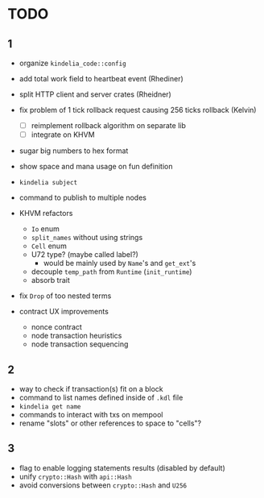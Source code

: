 # TODO

## 1

- organize `kindelia_code::config`

- add total work field to heartbeat event (Rhediner)

- split HTTP client and server crates (Rheidner)

- fix problem of 1 tick rollback request causing 256 ticks rollback (Kelvin)
  - [ ] reimplement rollback algorithm on separate lib
  - [ ] integrate on KHVM

- sugar big numbers to hex format
- show space and mana usage on fun definition

- `kindelia subject`
- command to publish to multiple nodes

- KHVM refactors
  - `Io` enum
  - `split_names` without using strings
  - `Cell` enum
  - U72 type? (maybe called label?)
    - would be mainly used by `Name`'s and `get_ext`'s
  - decouple `temp_path` from `Runtime` (`init_runtime`)
  - absorb trait
 
- fix `Drop` of too nested terms

- contract UX improvements
  - nonce contract
  - node transaction heuristics
  - node transaction sequencing

## 2

- way to check if transaction(s) fit on a block
- command to list names defined inside of `.kdl` file
- `kindelia get name`
- commands to interact with txs on mempool
- rename "slots" or other references to space to "cells"?

## 3

- flag to enable logging statements results (disabled by default)
- unify `crypto::Hash` with `api::Hash`
- avoid conversions between `crypto::Hash` and `U256`
